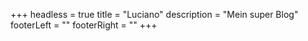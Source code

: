+++
headless = true
title = "Luciano"
description = "Mein super Blog"
footerLeft = ""
footerRight = ""
+++
